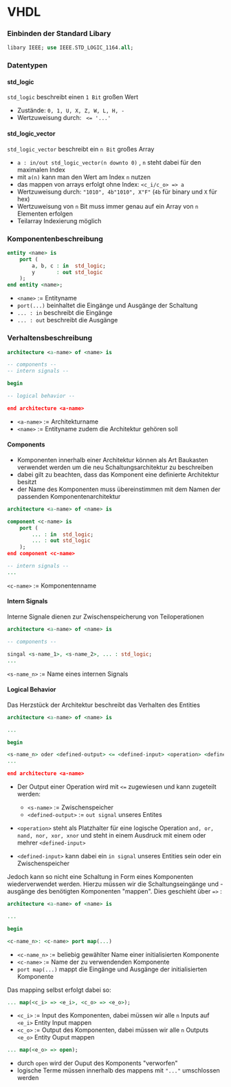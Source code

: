 # VHDL
### Einbinden der Standard Libary

```vhdl
libary IEEE; use IEEE.STD_LOGIC_1164.all;
```


### Datentypen

#### std_logic

`std_logic` beschreibt einen `1 Bit` großen Wert

- Zustände: `0, 1, U, X, Z, W, L, H, -`
- Wertzuweisung durch: ` <= '...'`

#### std_logic_vector

`std_logic_vector` beschreibt ein `n Bit` großes Array

- `a : in/out std_logic_vector(n downto 0)` , `n` steht dabei für den maximalen Index
- mit `a(n)` kann man den Wert am Index `n` nutzen
- das mappen von arrays erfolgt ohne Index: `<c_i/c_o> => a`
- Wertzuweisung durch: `"1010", 4b"1010", X"F"` (`4b` für binary und `X` für hex)
- Wertzuweisung von `n` Bit muss immer genau auf ein Array von `n` Elementen erfolgen
- Teilarray Indexierung möglich


### Komponentenbeschreibung

```vhdl
entity <name> is 
	port (
		a, b, c : in  std_logic;
		y       : out std_logic
	);
end entity <name>;
```

- `<name>` :=  Entityname
- `port(...)`  beinhaltet die Eingänge und Ausgänge der Schaltung
- `... : in`  beschreibt die Eingänge
- `... : out`  beschreibt die Ausgänge


### Verhaltensbeschreibung

```vhdl
architecture <a-name> of <name> is

-- components --
-- intern signals --

begin

-- logical behavior --

end architecture <a-name>
```

- `<a-name>` := Architekturname
- `<name>` := Entityname zudem die Architektur gehören soll

#### Components

- Komponenten innerhalb einer Architektur können als Art Baukasten verwendet werden um die neu Schaltungsarchitektur zu beschreiben
- dabei gilt zu beachten, dass das Komponent eine definierte Architektur besitzt
- der Name des Komponenten muss übereinstimmen mit dem Namen der passenden Komponentenarchitektur

```vhdl
architecture <a-name> of <name> is

component <c-name> is
	port (
		... : in  std_logic;
		... : out std_logic
	);
end component <c-name>

-- intern signals --
...
```

`<c-name>` := Komponentenname

#### Intern Signals

Interne Signale dienen zur Zwischenspeicherung von Teiloperationen

```vhdl
architecture <a-name> of <name> is

-- components --

singal <s-name_1>, <s-name_2>, ... : std_logic;
...
```

`<s-name_n>` := Name eines internen Signals

#### Logical Behavior

Das Herzstück der Architektur beschreibt das Verhalten des Entities

```vhdl
architecture <a-name> of <name> is

...

begin 

<s-name_n> oder <defined-output> <= <defined-input> <operation> <defined-input>
...

end architecture <a-name>
```

- Der Output einer Operation wird mit `<=` zugewiesen und kann zugeteilt werden:
    - `<s-name>` := Zwischenspeicher
    - `<defined-output>` := `out signal` unseres Entites

- `<operation>` steht als Platzhalter für eine logische Operation `and, or, nand, nor, xor, xnor` und steht in einem Ausdruck mit einem oder mehrer `<defined-input>`
- `<defined-input>` kann dabei ein `in signal` unseres Entities sein oder ein Zwischenspeicher

Jedoch kann so nicht eine Schaltung in Form eines Komponenten wiederverwendet werden.
Hierzu müssen wir die Schaltungseingänge und -ausgänge des benötigten Komponenten "mappen". Dies geschieht über `=>` :

```vhdl
architecture <a-name> of <name> is

...

begin

<c-name_n>: <c-name> port map(...)
```

- `<c-name_n>` := beliebig gewählter Name einer initialisierten Komponente
- `<c-name>` := Name der zu verwendenden Komponente
- `port map(...)` mappt die Eingänge und Ausgänge der initialisierten Komponente

Das mapping selbst erfolgt dabei so:

```vhdl
... map(<c_i> => <e_i>, <c_o> => <e_o>);
```

- `<c_i>` := Input des Komponenten, dabei müssen wir alle `n` Inputs auf `<e_i>` Entity Input mappen
- `<c_o>` := Output des Komponenten, dabei müssen wir alle `n` Outputs `<e_o>` Entity Ouput mappen

```vhdl
... map(<e_o> => open);
```

- durch `open` wird der Ouput des Komponents "verworfen"
- logische Terme müssen innerhalb des mappens mit `"..."` umschlossen werden
